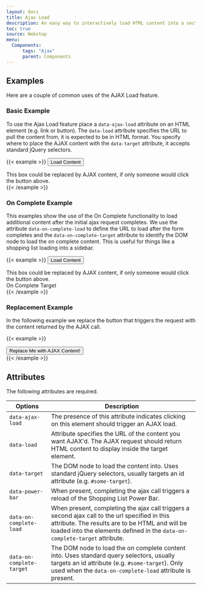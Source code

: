 ```yaml
---
layout: docs
title: Ajax Load
description: An easy way to interactively load HTML content into a section of a page.
toc: true
source: Webstop
menu: 
  Components:
      tags: "Ajax"
      parent: Components
---
```




## Examples

Here are a couple of common uses of the AJAX Load feature.

### Basic Example

To use the Ajax Load feature place a `data-ajax-load` attribute on an HTML element (e.g. link or button). The `data-load` 
attribute specifies the URL to pull the content from, it is expected to be in HTML format. You specify where to place 
the AJAX content with the `data-target` attribute, it accepts standard jQuery selectors.


{{< example >}}
<button data-ajax-load data-target="#ajax-target-1" data-load="/ajax/alert_success" class="btn btn-primary  mb-2">
  Load Content
</button>

<div id="ajax-target-1">
  <div class="alert alert-info">
    This box could be replaced by AJAX content, if only someone would click the button above.
  </div>
</div>
{{< /example >}}

### On Complete Example

This examples show the use of the On Complete functionality to load additional content after the initial ajax request
completes. We use the attribute `data-on-complete-load` to define the URL to load after the form completes and the
`data-on-complete-target` attribute to identify the DOM node to load the on complete content. This is useful for things
like a shopping list loading into a sidebar.


{{< example >}}
<button data-ajax-load data-target="#ajax-target-2" data-load="/ajax/alert_success" class="btn btn-primary  mb-2" data-on-complete-load="/ajax/alert_error" data-on-complete-target="#on-complete-target">
Load Content
</button>

<div id="ajax-target-2">
  <div class="alert alert-info">
    This box could be replaced by AJAX content, if only someone would click the button above.
  </div>
</div>

<div id="on-complete-target" class="my-3">On Complete Target</div>
{{< /example >}}


### Replacement Example

In the following example we replace the button that triggers the request with the content returned by the AJAX call.

{{< example >}}
<div id="ajax-target-replace">
  <button data-ajax-load data-target="#ajax-target-replace" data-load="/ajax/alert_success" class="btn btn-primary ">
    Replace Me with AJAX Content!
  </button>
</div>
{{< /example >}}

## Attributes

The following attributes are required.

<table class="table table-bordered table-striped">
  <thead>
    <tr>
      <th>Options</th>
      <th>Description</th>
    </tr>
  </thead>
  <tbody>
    <tr>
      <td><code class="text-nowrap">data-ajax-load</code></td>
      <td>The presence of this attribute indicates clicking on this element should trigger an AJAX load.</td>
    </tr>
    <tr>
      <td><code class="text-nowrap">data-load</code></td>
      <td>
        Attribute specifies the URL of the content you want AJAX'd. The AJAX request should return 
        HTML content to display inside the target element. 
      </td>
    </tr>
    <tr>
      <td><code class="text-nowrap">data-target</code></td>
      <td>
        The DOM node to load the content into. Uses standard jQuery selectors, usually targets an id attribute 
        (e.g. <code class="text-nowrap">#some-target</code>).
      </td>
    </tr>
    <tr>
      <td><code class="text-nowrap">data-power-bar</code></td>
      <td>
        When present, completing the ajax call triggers a reload of the Shopping List Power Bar.
      </td>
    </tr>
    <tr>
      <td><code class="text-nowrap">data-on-complete-load</code></td>
      <td>
        When present, completing the ajax call triggers a second ajax call to the url specified in this attribute. 
       The results are to be HTML and will be loaded into the elements defined in the 
       <code class="text-nowrap">data-on-complete-target</code> attribute.
      </td>
    </tr>
    <tr>
      <td><code class="text-nowrap">data-on-complete-target</code></td>
      <td>
        The DOM node to load the on complete content into. Uses standard query selectors, usually targets an id attribute 
        (e.g. <code class="text-nowrap">#some-target</code>). Only used when the 
        <code class="text-nowrap">data-on-complete-load</code> attribute is present.
      </td>
    </tr>
  </tbody>
</table>


